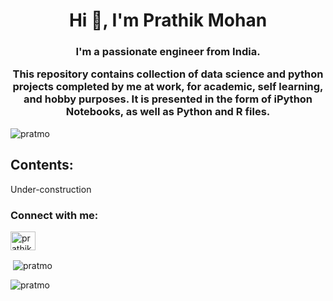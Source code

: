 <h1 align="center">Hi 👋, I'm Prathik Mohan</h1>
<h3 align="center">I'm a passionate engineer from India. 
  
This repository contains collection of data science and python projects completed by me at work, for academic, self learning, and hobby purposes. It is presented in the form of iPython Notebooks, as well as Python and R files.</h3>

<p align="left"> <img src="https://komarev.com/ghpvc/?username=pratmo&label=Profile%20views&color=0e75b6&style=flat" alt="pratmo" /> </p>

<h2 align="left">Contents:</h2>
Under-construction

<h3 align="left">Connect with me:</h3>
<p align="left">
<a href="https://linkedin.com/in/prathikmohan" target="blank"><img align="center" src="https://raw.githubusercontent.com/rahuldkjain/github-profile-readme-generator/master/src/images/icons/Social/linked-in-alt.svg" alt="prathikmohan" height="30" width="40" /></a>
</p>



<p>&nbsp;<img align="center" src="https://github-readme-stats.vercel.app/api?username=pratmo&show_icons=true&locale=en" alt="pratmo" /></p>

<p><img align="center" src="https://github-readme-streak-stats.herokuapp.com/?user=pratmo&" alt="pratmo" /></p>
